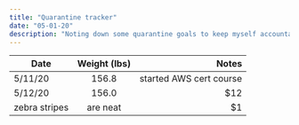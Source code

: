 ```yaml
---
title: "Quarantine tracker"
date: "05-01-20"
description: "Noting down some quarantine goals to keep myself accountable"
---
```



| Date          | Weight (lbs)  | Notes  |
| ------------- |:-------------:| -------------:|
| 5/11/20       | 156.8         | started AWS cert course         |
| 5/12/20       | 156.0      |   $12         |
| zebra stripes | are neat      |    $1         |